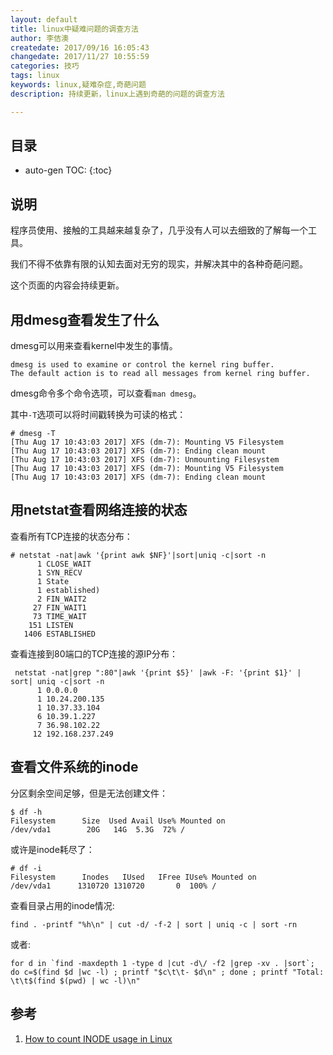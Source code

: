 ```yaml
---
layout: default
title: linux中疑难问题的调查方法
author: 李佶澳
createdate: 2017/09/16 16:05:43
changedate: 2017/11/27 10:55:59
categories: 技巧
tags: linux
keywords: linux,疑难杂症,奇葩问题
description: 持续更新，linux上遇到奇葩的问题的调查方法

---
```


## 目录
* auto-gen TOC:
{:toc}

## 说明

程序员使用、接触的工具越来越复杂了，几乎没有人可以去细致的了解每一个工具。

我们不得不依靠有限的认知去面对无穷的现实，并解决其中的各种奇葩问题。

这个页面的内容会持续更新。

## 用dmesg查看发生了什么

dmesg可以用来查看kernel中发生的事情。

	dmesg is used to examine or control the kernel ring buffer.
	The default action is to read all messages from kernel ring buffer.

dmesg命令多个命令选项，可以查看`man dmesg`。

其中`-T`选项可以将时间戳转换为可读的格式：

	# dmesg -T
	[Thu Aug 17 10:43:03 2017] XFS (dm-7): Mounting V5 Filesystem
	[Thu Aug 17 10:43:03 2017] XFS (dm-7): Ending clean mount
	[Thu Aug 17 10:43:03 2017] XFS (dm-7): Unmounting Filesystem
	[Thu Aug 17 10:43:03 2017] XFS (dm-7): Mounting V5 Filesystem
	[Thu Aug 17 10:43:03 2017] XFS (dm-7): Ending clean mount

## 用netstat查看网络连接的状态

查看所有TCP连接的状态分布：

	# netstat -nat|awk '{print awk $NF}'|sort|uniq -c|sort -n
	      1 CLOSE_WAIT
	      1 SYN_RECV
	      1 State
	      1 established)
	      2 FIN_WAIT2
	     27 FIN_WAIT1
	     73 TIME_WAIT
	    151 LISTEN
	   1406 ESTABLISHED

查看连接到80端口的TCP连接的源IP分布：

	 netstat -nat|grep ":80"|awk '{print $5}' |awk -F: '{print $1}' | sort| uniq -c|sort -n
	      1 0.0.0.0
	      1 10.24.200.135
	      1 10.37.33.104
	      6 10.39.1.227
	      7 36.98.102.22
	     12 192.168.237.249

## 查看文件系统的inode

分区剩余空间足够，但是无法创建文件：

	$ df -h
	Filesystem      Size  Used Avail Use% Mounted on
	/dev/vda1        20G   14G  5.3G  72% /

或许是inode耗尽了：

	# df -i
	Filesystem      Inodes   IUsed   IFree IUse% Mounted on
	/dev/vda1      1310720 1310720       0  100% /

查看目录占用的inode情况:

	find . -printf "%h\n" | cut -d/ -f-2 | sort | uniq -c | sort -rn

或者:

	for d in `find -maxdepth 1 -type d |cut -d\/ -f2 |grep -xv . |sort`; do c=$(find $d |wc -l) ; printf "$c\t\t- $d\n" ; done ; printf "Total: \t\t$(find $(pwd) | wc -l)\n"

## 参考

1. [How to count INODE usage in Linux][1]

[1]: https://www.2daygeek.com/how-to-count-inode-usage-in-linux/#  "How to count INODE usage in Linux" 
